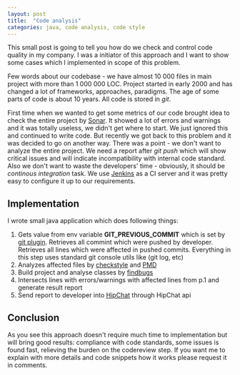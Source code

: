 ```yaml
---
layout: post
title:  "Code analysis"
categories: java, code analysis, code style
---
```

This small post is going to tell you how do we check and control code quality in my company. I was a initiator of this approach and I want to show some cases which I implemented in scope of this problem.

Few words about our codebase - we have almost 10 000 files in main project with more than 1 000 000 LOC. Project started in early 2000 and has changed a lot of frameworks, approaches, paradigms. The age of some parts of code is about 10 years. All code is stored in *git*.

First time when we wanted to get some metrics of our code brought idea to check the entire project by [Sonar][1]. It showed a lot of errors and warnings and it was totally useless, we didn't get where to start. We just ignored this and continued to write code. But recently we got back to this problem and it was decided to go on another way. There was a point - we don't want to analyze the entire project. We need a report after *git push* which will show critical issues and will indicate incompatibility with internal code standard. Also we don't want to waste the developers' time - obviously, it should be *continous integration* task. We use [Jenkins][2] as a CI server and it was pretty easy to configure it up to our requirements. 

## Implementation

I wrote small java application which does following things:

1. Gets value from env variable **GIT_PREVIOUS_COMMIT** which is set by [git plugin][3]. Retrieves all commint which were pushed by developer. Retrieves all lines which were affected in pushed commits. Everything in this step uses standard git console utils like (git log, etc) 
2. Analyzes affected files by [checkstyle][4] and [PMD][5]
3. Build project and analyse classes by [findbugs][6]
4. Intersects lines with errors/warnings with affected lines from p.1 and generate result report
5. Send report to developer into [HipChat][7] through HipChat api

## Conclusion
As you see this approach doesn't require much time to implementation but will bring good results: compliance with code standards, some issues is found fast, relieving the burden on the codereview step. 
If you want me to explain with more details and code snippets how it works please request it in comments.

[1]: http://www.sonarsource.com/
[2]: http://jenkins-ci.org/
[3]: https://wiki.jenkins-ci.org/display/JENKINS/Git+Plugin
[4]: http://checkstyle.sourceforge.net/
[5]: http://pmd.sourceforge.net/
[6]: http://findbugs.sourceforge.net/
[7]: https://www.hipchat.com
